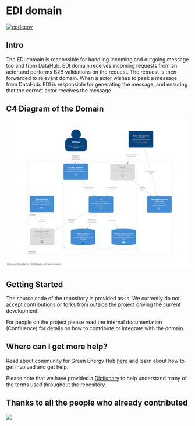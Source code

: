 # EDI domain

[![codecov](https://codecov.io/gh/Energinet-DataHub/geh-edi/branch/main/graph/badge.svg?token=R80X7DC6C0)](https://codecov.io/gh/Energinet-DataHub/opengeh-edi)

## Intro

The EDI domain is responsible for handling incoming and outgoing message too and from DataHub.
EDI domain receives incoming requests from an actor and performs B2B validations on the request.
The request is then forwarded to relevant domain.
When a actor wishes to peek a message from DataHub. EDI is responsible for generating the message, and ensuring that the correct actor receives the message

## C4 Diagram of the Domain

![image](./docs/diagrams/c4-model/views/EDIDetailed.png)

## Getting Started

The source code of the repository is provided as-is. We currently do not accept contributions or forks from outside the project driving the current development.

For people on the project please read the internal documentation (Confluence) for details on how to contribute or integrate with the domain.

## Where can I get more help?

Read about community for Green Energy Hub [here](https://github.com/Energinet-DataHub/green-energy-hub/blob/main/COMMUNITY.md) and learn about how to get involved and get help.

Please note that we have provided a [Dictionary](https://github.com/Energinet-DataHub/green-energy-hub/tree/main/docs/dictionary-and-concepts) to help understand many of the terms used throughout the repository.

## Thanks to all the people who already contributed

<a href="https://github.com/Energinet-DataHub/opengeh-edi/graphs/contributors">
  <img src="https://contributors-img.web.app/image?repo=Energinet-DataHub/opengeh-edi" />
</a>
